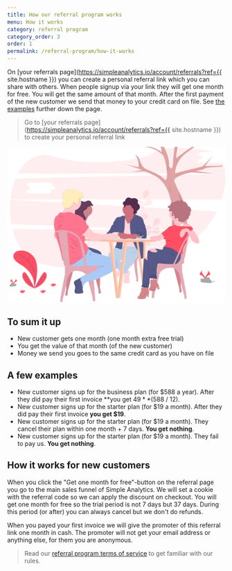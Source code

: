 ```yaml
---
title: How our referral program works
menu: How it works
category: referral program
category_order: 3
order: 1
permalink: /referral-program/how-it-works
---
```


On [your referrals page](https://simpleanalytics.io/account/referrals?ref={{ site.hostname }}) you can create a personal referral link which you can share with others. When people signup via your link they will get one month for free. You will get the same amount of that month. After the first payment of the new customer we send that money to your credit card on file. See [the examples](#a-few-examples) further down the page.

> Go to [your referrals page](https://simpleanalytics.io/account/referrals?ref={{ site.hostname }}) to create your personal referral link

<img class="undraw-svg" src="/images/undraw-hang-out.svg" alt="">

## To sum it up

- New customer gets one month (one month extra free trial)
- You get the value of that month (of the new customer)
- Money we send you goes to the same credit card as you have on file

## A few examples

- New customer signs up for the business plan (for $588 a year).
  After they did pay their first invoice **you get $49** ($588 / 12).
- New customer signs up for the starter plan (for $19 a month).
  After they did pay their first invoice **you get $19**.
- New customer signs up for the starter plan (for $19 a month).
  They cancel their plan within one month + 7 days. **You get nothing**.
- New customer signs up for the starter plan (for $19 a month).
  They fail to pay us. **You get nothing**.

## How it works for new customers

When you click the "Get one month for free"-button on the referral page you go to the main sales funnel of Simple Analytics. We will set a cookie with the referral code so we can apply the discount on checkout. You will get one month for free so the trial period is not 7 days but 37 days. During this period (or after) you can always cancel but we don't do refunds.

When you payed your first invoice we will give the promoter of this referral link one month in cash. The promoter will not get your email address or anything else, for them you are anonymous.

> Read our [referral program terms of service](/referral-program/terms-of-service) to get familiar with our rules.
